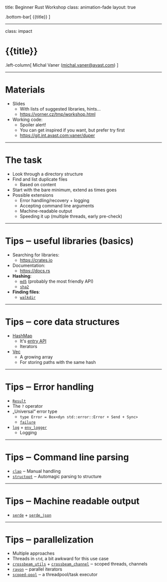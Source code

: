 title: Beginner Rust Workshop
class: animation-fade
layout: true

<!--
This work is licensed under the Creative Commons Attribution-ShareAlike 4.0
International License. To view a copy of this license, visit
http://creativecommons.org/licenses/by-sa/4.0/ or send a letter to Creative
Commons, PO Box 1866, Mountain View, CA 94042, USA.
-->

.bottom-bar[
  {{title}}
]

---

class: impact

# {{title}}

.left-column[
Michal Vaner (michal.vaner@avast.com)
]

---

# Materials

* Slides
  - With lists of suggested libraries, hints...
  - https://vorner.cz/tmp/workshop.html
* Working code:
  - Spoiler alert!
  - You can get inspired if you want, but prefer try first
  - https://git.int.avast.com:vaner/duper

---

# The task

* Look through a directory structure
* Find and list duplicate files
  - Based on content
* Start with the bare minimum, extend as times goes
* Possible extensions
  - Error handling/recovery + logging
  - Accepting command line arguments
  - Machine-readable output
  - Speeding it up (multiple threads, early pre-check)

---

# Tips ‒ useful libraries (basics)

* Searching for libraries:
  - https://crates.io
* Documentation:
  - https://docs.rs
* **Hashing**:
  - [`md5`](https://docs.rs/md5) (probably the most friendly API)
  - [`sha2`](https://docs.rs/sha2)
* **Finding files**:
  - [`walkdir`](https://docs.rs/walkdir)

---

# Tips ‒ core data structures

* [HashMap](https://doc.rust-lang.org/std/collections/struct.HashMap.html)
  - It's [entry API](https://doc.rust-lang.org/std/collections/struct.HashMap.html#method.entry)
  - Iterators
* [Vec](https://doc.rust-lang.org/std/vec/struct.Vec.html)
  - A growing array
  - For storing paths with the same hash

---

# Tips ‒ Error handling

* [`Result`](https://doc.rust-lang.org/std/result/enum.Result.html)
* The `?` operator
* „Universal“ error type
  - `type Error = Box<dyn std::error::Error + Send + Sync>`
  - [`failure`](https://docs.rs/failure)
* [`log`](https://docs.rs/log) + [`env_logger`](https://docs.rs/env_logger)
  - Logging

---

# Tips ‒ Command line parsing

* [`clap`](https://docs.rs/clap) ‒ Manual handling
* [`structopt`](https://docs.rs/structopt) ‒ Automagic parsing to structure

---

# Tips ‒ Machine readable output

* [`serde`](https://serde.rs) + [`serde_json`](https://docs.rs/serde_json)

---

# Tips ‒ parallelization

* Multiple approaches
* Threads in `std`, a bit awkward for this use case
* [`crossbeam_utils`](https://docs.rs/crossbeam_utils) +
  [`crossbeam_channel`](https://docs.rs/crossbeam_channel) ‒ scoped threads,
  channels
* [`rayon`](https://docs.rs/rayon) ‒ parallel iterators
* [`scoped-pool`](https://docs.rs/scoped-pool) ‒ a threadpool/task executor
